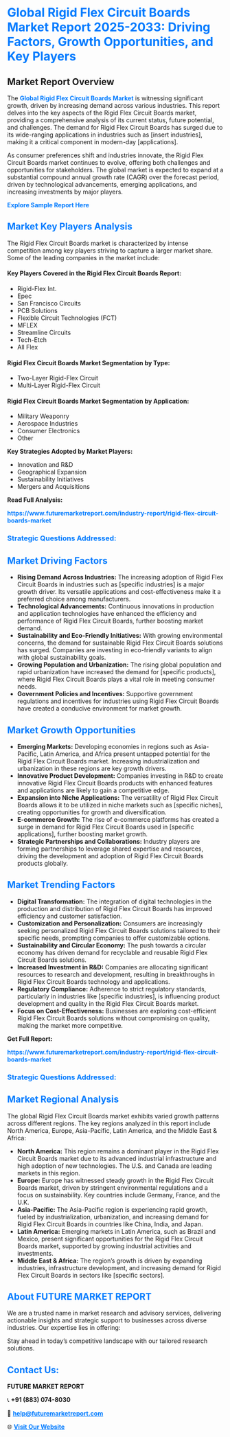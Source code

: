 <h1 style="color: #007BFF;">Global Rigid Flex Circuit Boards Market Report 2025-2033: Driving Factors, Growth Opportunities, and Key Players</h1>

<section id="overview">
<h2>Market Report Overview</h2>
<p>The <a href="https://www.futuremarketreport.com/industry-report/rigid-flex-circuit-boards-market" style="color: #007BFF; text-decoration: none;"><strong>Global Rigid Flex Circuit Boards Market</strong></a> is witnessing significant growth, driven by increasing demand across various industries. This report delves into the key aspects of the Rigid Flex Circuit Boards market, providing a comprehensive analysis of its current status, future potential, and challenges. The demand for Rigid Flex Circuit Boards has surged due to its wide-ranging applications in industries such as [insert industries], making it a critical component in modern-day [applications].</p>
<p>As consumer preferences shift and industries innovate, the Rigid Flex Circuit Boards market continues to evolve, offering both challenges and opportunities for stakeholders. The global market is expected to expand at a substantial compound annual growth rate (CAGR) over the forecast period, driven by technological advancements, emerging applications, and increasing investments by major players.</p>
</section>

<section id="overview">
<p><a href="https://www.futuremarketreport.com/request-sample/reportId=104930" style="color: #007BFF; text-decoration: none;"><strong>Explore Sample Report Here</strong></a></p>
</section>

<section id="key-players">
<h2 style="color: #007BFF;">Market Key Players Analysis</h2>
<p>The Rigid Flex Circuit Boards market is characterized by intense competition among key players striving to capture a larger market share. Some of the leading companies in the market include:</p>
<h4>Key Players Covered in the Rigid Flex Circuit Boards Report:</h4>
<ul><li>Rigid-Flex Int.</li><li>Epec</li><li>San Francisco Circuits</li><li>PCB Solutions</li><li>Flexible Circuit Technologies (FCT)</li><li>MFLEX</li><li>Streamline Circuits</li><li>Tech-Etch</li><li>All Flex</li></ul>
<h4>Rigid Flex Circuit Boards Market Segmentation by Type:</h4>
<ul><li>Two-Layer Rigid-Flex Circuit</li><li>Multi-Layer Rigid-Flex Circuit</li></ul>

<h4>Rigid Flex Circuit Boards Market Segmentation by Application:</h4>
<ul><li>Military Weaponry</li><li>Aerospace Industries</li><li>Consumer Electronics</li><li>Other</li></ul>
<p><strong>Key Strategies Adopted by Market Players:</strong></p>
<ul>
<li>Innovation and R&D</li>
<li>Geographical Expansion</li>
<li>Sustainability Initiatives</li>
<li>Mergers and Acquisitions</li>
</ul>
</section>

<section>
<p><strong>Read Full Analysis: </strong></p><a href="https://www.futuremarketreport.com/industry-report/rigid-flex-circuit-boards-market" style="color: #007BFF; text-decoration: none;"><strong>https://www.futuremarketreport.com/industry-report/rigid-flex-circuit-boards-market</strong></a>
<h3 style="color: #007BFF;">Strategic Questions Addressed:</h3>
</section>

<section id="driving-factors">
<h2 style="color: #007BFF;">Market Driving Factors</h2>
<ul>
<li><strong>Rising Demand Across Industries:</strong> The increasing adoption of Rigid Flex Circuit Boards in industries such as [specific industries] is a major growth driver. Its versatile applications and cost-effectiveness make it a preferred choice among manufacturers.</li>
<li><strong>Technological Advancements:</strong> Continuous innovations in production and application technologies have enhanced the efficiency and performance of Rigid Flex Circuit Boards, further boosting market demand.</li>
<li><strong>Sustainability and Eco-Friendly Initiatives:</strong> With growing environmental concerns, the demand for sustainable Rigid Flex Circuit Boards solutions has surged. Companies are investing in eco-friendly variants to align with global sustainability goals.</li>
<li><strong>Growing Population and Urbanization:</strong> The rising global population and rapid urbanization have increased the demand for [specific products], where Rigid Flex Circuit Boards plays a vital role in meeting consumer needs.</li>
<li><strong>Government Policies and Incentives:</strong> Supportive government regulations and incentives for industries using Rigid Flex Circuit Boards have created a conducive environment for market growth.</li>
</ul>
</section>

<section id="growth-opportunities">
<h2 style="color: #007BFF;">Market Growth Opportunities</h2>
<ul>
<li><strong>Emerging Markets:</strong> Developing economies in regions such as Asia-Pacific, Latin America, and Africa present untapped potential for the Rigid Flex Circuit Boards market. Increasing industrialization and urbanization in these regions are key growth drivers.</li>
<li><strong>Innovative Product Development:</strong> Companies investing in R&D to create innovative Rigid Flex Circuit Boards products with enhanced features and applications are likely to gain a competitive edge.</li>
<li><strong>Expansion into Niche Applications:</strong> The versatility of Rigid Flex Circuit Boards allows it to be utilized in niche markets such as [specific niches], creating opportunities for growth and diversification.</li>
<li><strong>E-commerce Growth:</strong> The rise of e-commerce platforms has created a surge in demand for Rigid Flex Circuit Boards used in [specific applications], further boosting market growth.</li>
<li><strong>Strategic Partnerships and Collaborations:</strong> Industry players are forming partnerships to leverage shared expertise and resources, driving the development and adoption of Rigid Flex Circuit Boards products globally.</li>
</ul>
</section>

<section id="trending-factors">
<h2 style="color: #007BFF;">Market Trending Factors</h2>
<ul>
<li><strong>Digital Transformation:</strong> The integration of digital technologies in the production and distribution of Rigid Flex Circuit Boards has improved efficiency and customer satisfaction.</li>
<li><strong>Customization and Personalization:</strong> Consumers are increasingly seeking personalized Rigid Flex Circuit Boards solutions tailored to their specific needs, prompting companies to offer customizable options.</li>
<li><strong>Sustainability and Circular Economy:</strong> The push towards a circular economy has driven demand for recyclable and reusable Rigid Flex Circuit Boards solutions.</li>
<li><strong>Increased Investment in R&D:</strong> Companies are allocating significant resources to research and development, resulting in breakthroughs in Rigid Flex Circuit Boards technology and applications.</li>
<li><strong>Regulatory Compliance:</strong> Adherence to strict regulatory standards, particularly in industries like [specific industries], is influencing product development and quality in the Rigid Flex Circuit Boards market.</li>
<li><strong>Focus on Cost-Effectiveness:</strong> Businesses are exploring cost-efficient Rigid Flex Circuit Boards solutions without compromising on quality, making the market more competitive.</li>
</ul>
</section>

<section>
<p><strong>Get Full Report: </strong></p><a href="https://www.futuremarketreport.com/industry-report/rigid-flex-circuit-boards-market" style="color: #007BFF; text-decoration: none;"><strong>https://www.futuremarketreport.com/industry-report/rigid-flex-circuit-boards-market</strong></a>
<h3 style="color: #007BFF;">Strategic Questions Addressed:</h3>
</section>


<section id="regional-analysis">
<h2 style="color: #007BFF;">Market Regional Analysis</h2>
<p>The global Rigid Flex Circuit Boards market exhibits varied growth patterns across different regions. The key regions analyzed in this report include North America, Europe, Asia-Pacific, Latin America, and the Middle East & Africa:</p>
<ul>
<li><strong>North America:</strong> This region remains a dominant player in the Rigid Flex Circuit Boards market due to its advanced industrial infrastructure and high adoption of new technologies. The U.S. and Canada are leading markets in this region.</li>
<li><strong>Europe:</strong> Europe has witnessed steady growth in the Rigid Flex Circuit Boards market, driven by stringent environmental regulations and a focus on sustainability. Key countries include Germany, France, and the U.K.</li>
<li><strong>Asia-Pacific:</strong> The Asia-Pacific region is experiencing rapid growth, fueled by industrialization, urbanization, and increasing demand for Rigid Flex Circuit Boards in countries like China, India, and Japan.</li>
<li><strong>Latin America:</strong> Emerging markets in Latin America, such as Brazil and Mexico, present significant opportunities for the Rigid Flex Circuit Boards market, supported by growing industrial activities and investments.</li>
<li><strong>Middle East & Africa:</strong> The region’s growth is driven by expanding industries, infrastructure development, and increasing demand for Rigid Flex Circuit Boards in sectors like [specific sectors].</li>
</ul>
</section>

<footer>
<h2 style="color: #007BFF;">About FUTURE MARKET REPORT</h2>
<p>We are a trusted name in market research and advisory services, delivering actionable insights and strategic support to businesses across diverse industries. Our expertise lies in offering:</p>

<p>Stay ahead in today’s competitive landscape with our tailored research solutions.</p>

<h2 style="color: #007BFF;">Contact Us:</h2>
<p><strong>FUTURE MARKET REPORT</strong></p>
<p>📞 <strong>+91 (883) 074-8030</strong></p>
<p>📧 <strong><a href="mailto:help@futuremarketreport.com" style="color: #007BFF;">help@futuremarketreport.com</a></strong></p>
<p>🌐 <strong><a href="https://www.futuremarketreport.com/" style="color: #007BFF;">Visit Our Website</a></strong></p>
</footer>